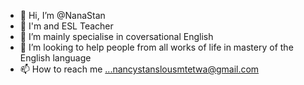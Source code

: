 - 👋 Hi, I’m @NanaStan
- 👀 I'm and ESL Teacher
- 🌱 I’m mainly specialise in coversational English
- 💞️ I’m looking to help people from all works of life in mastery of the English language
- 📫 How to reach me ...nancystanslousmtetwa@gmail.com

<!---
NanaStan/NanaStan is a ✨ special ✨ repository because its `README.md` (this file) appears on your GitHub profile.
You can click the Preview link to take a look at your changes.
--->
